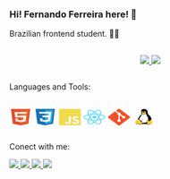 ### Hi! Fernando Ferreira here! 👋
Brazilian frontend student. 🧑‍💻

##

<div align="center">
  <a href="https://github.com/fhersnit">
  <img height="180em" src="https://github-readme-stats.vercel.app/api?username=fhersnit&show_icons=true&theme=dracula&include_all_commits=true&count_private=true"/>
  <img height="180em" src="https://github-readme-stats.vercel.app/api/top-langs/?username=fhersnit&layout=compact&langs_count=7&theme=dracula"/>
  </a>
</div>

##

Languages and Tools:
<div style="display: inline_block"><br>
  <img align="center" alt="fher-HTML" height="30" width="40" src="https://raw.githubusercontent.com/devicons/devicon/master/icons/html5/html5-original.svg">
  <img align="center" alt="fher-CSS" height="30" width="40" src="https://raw.githubusercontent.com/devicons/devicon/master/icons/css3/css3-original.svg">
  <img align="center" alt="fher-JS" height="30" width="40" src="https://raw.githubusercontent.com/devicons/devicon/master/icons/javascript/javascript-plain.svg">
  <img align="center" alt="fher-React" height="30" width="40" src="https://raw.githubusercontent.com/devicons/devicon/master/icons/react/react-original.svg">
  <img align="center" alt="fher-git" height="30" width="40" src="https://raw.githubusercontent.com/devicons/devicon/master/icons/git/git-original.svg">
  <img align="center" alt="fher-Linux" height="30" width="40" src="https://raw.githubusercontent.com/devicons/devicon/master/icons/linux/linux-original.svg">
</div>

  ##
  
  Conect with me:
<div> 
  <a href="https://instagram.com/fhersnit" target="_blank">
  <img src="https://img.shields.io/badge/-Instagram-%23E4405F?style=for-the-badge&logo=instagram&logoColor=white" target="_blank">
  </a>
  <a href="https://discord.gg/pDbY76q8Qf" target="_blank">
  <img src="https://img.shields.io/badge/Discord-7289DA?style=for-the-badge&logo=discord&logoColor=white" target="_blank">
  </a> 
  <a href = "mailto:fhersnit@gmail.com">
  <img src="https://img.shields.io/badge/-Gmail-%23333?style=for-the-badge&logo=gmail&logoColor=white" target="_blank">
  </a>
  <a href="http://www.linkedin.com/in/fernando-ferreira-04" target="_blank">
  <img src="https://img.shields.io/badge/-LinkedIn-%230077B5?style=for-the-badge&logo=linkedin&logoColor=white" target="_blank">
  </a> 
</div>
